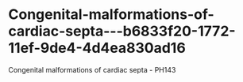 # Congenital-malformations-of-cardiac-septa---b6833f20-1772-11ef-9de4-4d4ea830ad16
Congenital malformations of cardiac septa - PH143
